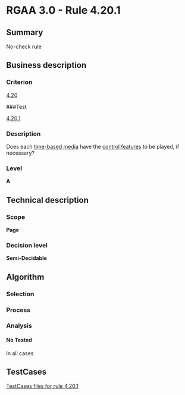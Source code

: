 # RGAA 3.0 -  Rule 4.20.1

## Summary

No-check rule

## Business description

### Criterion

[4.20](http://asqatasun.github.io/RGAA--3.0--EN/RGAA3.0_Criteria_English_version_v1.html#crit-4-20)

###Test

[4.20.1](http://asqatasun.github.io/RGAA--3.0--EN/RGAA3.0_Criteria_English_version_v1.html#test-4-20-1)

### Description
Does each <a href="http://asqatasun.github.io/RGAA--3.0--EN/RGAA3.0_Glossary_English_version_v1.html#mMediaTemp">time-based
  media</a> have the <a href="http://asqatasun.github.io/RGAA--3.0--EN/RGAA3.0_Glossary_English_version_v1.html#mFonctionControle">control
  features</a> to be played,
    if necessary? 


### Level

**A**

## Technical description

### Scope

**Page**

### Decision level

**Semi-Decidable**

## Algorithm

### Selection

### Process

### Analysis

#### No Tested 

In all cases



##  TestCases 

[TestCases files for rule 4.20.1](https://gitlab.com/asqatasun/Asqatasun/-/tree/master/rules/rules-rgaa3.0/src/test/resources/testcases/rgaa30/Rgaa30Rule042001/) 


